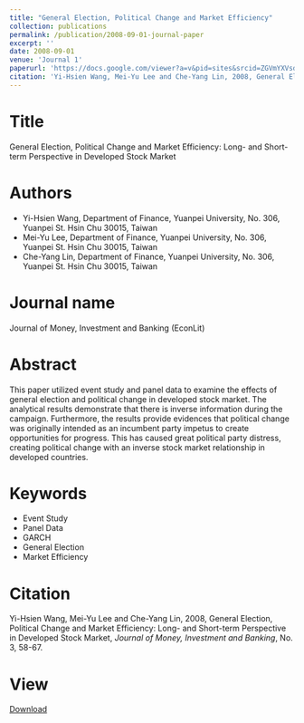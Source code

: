 ```yaml
---
title: "General Election, Political Change and Market Efficiency"
collection: publications
permalink: /publication/2008-09-01-journal-paper
excerpt: ''
date: 2008-09-01 
venue: 'Journal 1'
paperurl: 'https://docs.google.com/viewer?a=v&pid=sites&srcid=ZGVmYXVsdGRvbWFpbnxteWxlZTkwMHxneDozMzAyNmZhMjNhYzI0NGI3'
citation: 'Yi-Hsien Wang, Mei-Yu Lee and Che-Yang Lin, 2008, General Election, Political Change and Market Efficiency: Long- and Short-term Perspective in Developed Stock Market, *Journal of Money, Investment and Banking*, No. 3, 58-67.'
---
```



# Title
General Election, Political Change and Market Efficiency: Long- and Short-term Perspective in Developed Stock Market

# Authors

- Yi-Hsien Wang, Department of Finance, Yuanpei University, No. 306, Yuanpei St. Hsin Chu 30015, Taiwan
- Mei-Yu Lee, Department of Finance, Yuanpei University, No. 306, Yuanpei St. Hsin Chu 30015, Taiwan
- Che-Yang Lin, Department of Finance, Yuanpei University, No. 306, Yuanpei St. Hsin Chu 30015, Taiwan

<!-- more -->

# Journal name

Journal of Money, Investment and Banking (EconLit)

# Abstract

This paper utilized event study and panel data to examine the effects of general election and political change in developed stock market. The analytical results demonstrate that there is inverse information during the campaign. Furthermore, the results provide
evidences that political change was originally intended as an incumbent party impetus to create opportunities for progress. This has caused great political party distress, creating political change with an inverse stock market relationship in developed countries.

# Keywords

- Event Study
- Panel Data
- GARCH
- General Election
- Market Efficiency

# Citation

Yi-Hsien Wang, Mei-Yu Lee and Che-Yang Lin, 2008, General Election, Political Change and Market Efficiency: Long- and Short-term Perspective in Developed Stock Market, *Journal of Money, Investment and Banking*, No. 3, 58-67. 

# View

[Download](https://docs.google.com/viewer?a=v&pid=sites&srcid=ZGVmYXVsdGRvbWFpbnxteWxlZTkwMHxneDozMzAyNmZhMjNhYzI0NGI3)